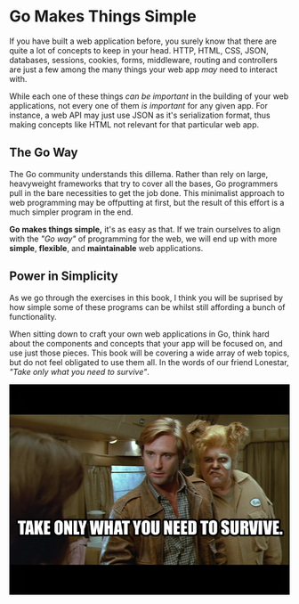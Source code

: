 # Go Makes Things Simple

If you have built a web application before, you surely know that there are
quite a lot of concepts to keep in your head. HTTP, HTML, CSS, JSON, databases,
sessions, cookies, forms, middleware, routing and controllers are just a few
among the many things your web app *may* need to interact with.

While each one of these things *can be important* in the building of your web
applications, not every one of them *is important* for any given app. For
instance, a web API may just use JSON as it's serialization format, thus making
concepts like HTML not relevant for that particular web app.

## The Go Way

The Go community understands this dillema. Rather than rely on large,
heavyweight frameworks that try to cover all the bases, Go programmers pull in
the bare necessities to get the job done. This minimalist approach to web
programming may be offputting at first, but the result of this effort is a much
simpler program in the end.

**Go makes things simple,** it's as easy as that. If we train ourselves to
align with the *"Go way"* of programming for the web, we will end up with more
**simple**, **flexible**, and **maintainable** web applications.

## Power in Simplicity

As we go through the exercises in this book, I think you will be suprised by
how simple some of these programs can be whilst still affording a bunch of
functionality.

When sitting down to craft your own web applications in Go, think hard about
the components and concepts that your app will be focused on, and use just
those pieces. This book will be covering a wide array of web topics, but do not
feel obligated to use them all. In the words of our friend Lonestar, *"Take
only what you need to survive"*.

![](spaceballs.png)


